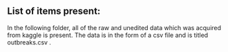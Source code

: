 ## List of items present:

In the following folder, all of the raw and unedited data which was acquired from kaggle is present. The data is in the form of a 
csv file and is titled outbreaks.csv .

